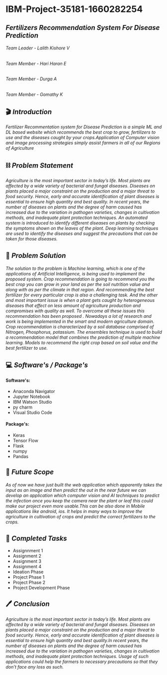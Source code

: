 # IBM-Project-35181-1660282254
## ***Fertilizers Recommendation System For Disease Prediction***
###### Team Leader - Lalith Kishore V
###### Team Member - Hari Haran E
###### Team Member - Durga A
###### Team Member - Gomathy K
## :clapper: ***Introduction***
###### _Fertilizer Recommentation system for Disease Prediction is a simple ML and DL based website which recommends the best crop to grow, fertilizers to use and the diseases caught by your crops.Application of Computer vision and image processing strategies simply assist farmers in all of our Regions of Agriculture_
## :chains: ***Problem Statement***
###### _Agriculture is the most important sector in today’s life. Most plants are affected by a wide variety of bacterial and fungal diseases. Diseases on plants placed a major constraint on the production and a major threat to food security. Hence, early and accurate identification of plant diseases is essential to ensure high quantity and best quality. In recent years, the number of diseases on plants and the degree of harm caused has increased due to the variation in pathogen varieties, changes in cultivation methods, and inadequate plant protection techniques. An automated system is introduced to identify different diseases on plants by checking the symptoms shown on the leaves of the plant. Deep learning techniques are used to identify the diseases and suggest the precautions that can be taken for those diseases._
## :mag_right: ***Problem Solution***
###### _The solution to the problem is Machine learning, which is one of the applications of Artificial Intelligence, is being used to implement the proposed system. Crop recommendation is going to recommend you the best crop you can grow in your land as per the soil nutrition value and along with as per the climate in that region. And recommending the best fertilizer for every particular crop is also a challenging task. And the other and most important issue is when a plant gets caught by heterogeneous diseases that effect on less amount of agriculture production and compromises with quality as well. To overcome all these issues this recommendation has been proposed . Nowadays a lot of research and work is being implemented in the smart and modern agriculture domain. Crop recommendation is characterized by a soil database comprised of Nitrogen, Phosphorus, potassium. The ensembles technique is used to build a recommendation model that combines the prediction of multiple machine learning. Models to recommend the right crop based on soil value and the best fertilizer to use._
## :computer: ***Software's / Package's*** 
#### Software's:

* Anaconda Navigator
* Jupyter Notebook
* IBM Watson Studio
* py charm
* Visual Studio Code
#### Package's:

* Keras
* Tensor Flow
* Flask
* numpy
* Pandas
## :bookmark_tabs: ***Future Scope***
###### _As of now we have just built the web application which apparently takes the input as an image and then predict the out in the near future we can develop an application which computer vision and AI techniques to predict the infection once you keep the camera near the plant or leaf this could make our project even more usable.This can be also done in Mobile applications like android, ios. It helps in many ways to improve the agriculture in cultivation of crops and predict the correct fertilizers to the crops._
## :dart: ***Completed Tasks*** 
* Assignnment 1
* Assignment 2
* Assignment 3
* Assignment 4
* Ideation Phase
* Project Phase 1
* Project Phase 2
* Project Development Phase
## :pen: ***Conclusion***
###### _Agriculture is the most important sector in today’s life. Most plants are affected by a wide variety of bacterial and fungal diseases. Diseases on plants placed a major constraint on the production and a major threat to food security. Hence, early and accurate identification of plant diseases is essential to ensure high quantity and best quality.In recent years, the number of diseases on plants and the degree of harm caused has increased due to the variation in pathogen varieties, changes in cultivation methods, and inadequate plant protection techniques. Usage of such applications could help the farmers to necessary precautions so that they don’t face any loss as such._
